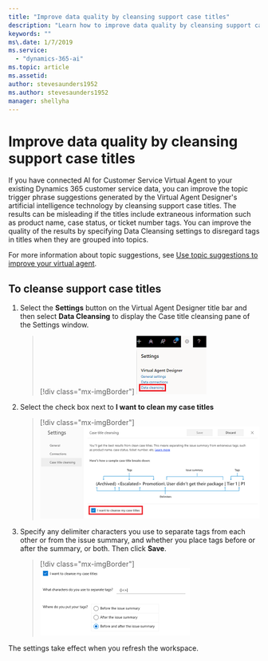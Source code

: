 ```yaml
---
title: "Improve data quality by cleansing support case titles"
description: "Learn how to improve data quality by cleansing support case titles in Customer Service Virtual Agent."
keywords: ""
ms\.date: 1/7/2019
ms.service:
  - "dynamics-365-ai"
ms.topic: article
ms.assetid: 
author: stevesaunders1952
ms.author: stevesaunders1952
manager: shellyha
---
```


# Improve data quality by cleansing support case titles

If you have connected AI for Customer Service Virtual Agent to your existing Dynamics 365 customer service data, you can improve the topic trigger phrase suggestions generated by the Virtual Agent Designer's artificial intelligence technology by cleansing support case titles. The results can be misleading if the titles include extraneous information such as product name, case status, or ticket number tags. You can improve the quality of the results by specifying Data Cleansing settings to disregard tags in titles when they are grouped into topics.

For more information about topic suggestions, see [Use topic suggestions to improve your virtual agent](how-to-suggions.md).

## To cleanse support case titles

1. Select the **Settings** button on the Virtual Agent Designer title bar and then select **Data Cleansing** to display the Case title cleansing pane of the Settings window.

   > [!div class="mx-imgBorder"]
   > ![Display cleansing pane](media/how-to-cleanse-data-1.PNG)

2. Select the check box next to **I want to clean my case titles**

   > [!div class="mx-imgBorder"]
   > ![Case Titles pane](media/how-to-cleanse-data-2.PNG)

3. Specify any delimiter characters you use to separate tags from each other or from the issue summary, and whether you place tags before or after the summary, or both. Then click **Save**.

   > [!div class="mx-imgBorder"]
   > ![Case Titles toggle](media/how-to-cleanse-data-3.PNG)

The settings take effect when you refresh the workspace.